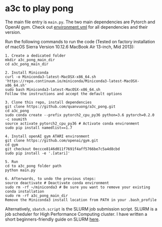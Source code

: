 # a3c to play pong

The main file entry is `main.py`. The two main dependencies are Pytorch and OpenAI gym. Check out [environment.yml](https://github.com/quanvuong/a3c_pong/blob/master/environment.yml) for all dependencies and their version.

Run the following commands to run the code (Tested on factory installation of macOS Sierra Version 10.12.6 MacBook Air 13-inch, Mid 2013):

```
1. Create a dedicated folder
mkdir a3c_pong_main_dir
cd a3c_pong_main_dir

2. Install Miniconda
curl -o Miniconda3-latest-MacOSX-x86_64.sh 'https://repo.continuum.io/miniconda/Miniconda3-latest-MacOSX-x86_64.sh'
sudo bash Miniconda3-latest-MacOSX-x86_64.sh
Follow the instructions and accept the default options

3. Clone this repo, install dependencies
git clone https://github.com/quanvuong/a3c_pong.git
cd a3c_pong
sudo conda create --prefix pytorch2_cpu_py36 python=3.6 pytorch=0.2.0 -c soumith
source activate pytorch2_cpu_py36 # Activate conda environment
sudo pip install namedlist==1.7

4. Install openAI gym ATARI environment
git clone https://github.com/openai/gym.git
cd gym
git checkout 0eccce8146d011f7691f4aff5766be7c5a4d8cbd
sudo pip install -e '.[atari]'

5. Run
cd to a3c_pong folder path
python main.py

6. Afterwards, to undo the previous steps:
source deactivate # Deactivate conda environment
sudo rm -rf ~/miniconda3 # Be sure you want to remove your existing conda installation
sudo rm -rf a3c_pong_main_dir
Remove the Miniconda3 install location from PATH in your .bash_profile
```

Alternatively, `sbatch.script` is the SLURM job submission script. SLURM is a job scheduler for High Performance Computing cluster. I have written a short beginners-friendly guide on SLURM [here](https://github.com/quanvuong/deep_learning_tips_and_tricks#slurm).
